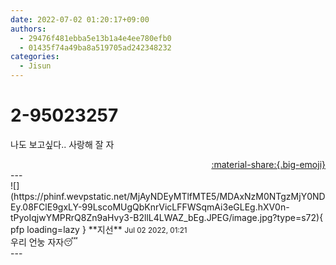 ```yaml
---
date: 2022-07-02 01:20:17+09:00
authors:
  - 29476f481ebba5e13b1a4e4ee780efb0
  - 01435f74a49ba8a519705ad242348232
categories:
  - Jisun
---
```


# 2-95023257

<div class="post-container" markdown="1">
<div class="content-container md-sidebar__scrollwrap" markdown="1">

나도 보고싶다.. 사랑해 잘 자

</div>
</div>

<div style="text-align: right;" markdown="1">
<a href="https://weverse.io/fromis9/fanpost/2-95023257" style="text-align: right;">:material-share:{.big-emoji}</a>
</div>
---

<div class="comments-container md-sidebar__scrollwrap" markdown="1">
<div class="comment" markdown="1">
<div class='id-container' markdown="1">
![](https://phinf.wevpstatic.net/MjAyNDEyMTlfMTE5/MDAxNzM0NTgzMjY0NDEy.08FClE9gxLY-99LscoMUgQbKnrVicLFFWSqmAi3eGLEg.hXV0n-tPyoIqjwYMPRrQ8Zn9aHvy3-B2llL4LWAZ_bEg.JPEG/image.jpg?type=s72){ pfp loading=lazy }
**<span class="artist">지선</span>** <small>Jul 02 2022, 01:21</small><br>
</div>
<div class='comment-body' markdown="1">
우리 언눙 자자😴
</div>
</div>
</div>
---
